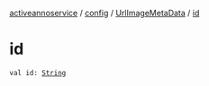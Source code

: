 [activeannoservice](../../index.md) / [config](../index.md) / [UrlImageMetaData](index.md) / [id](./id.md)

# id

`val id: `[`String`](https://kotlinlang.org/api/latest/jvm/stdlib/kotlin/-string/index.html)